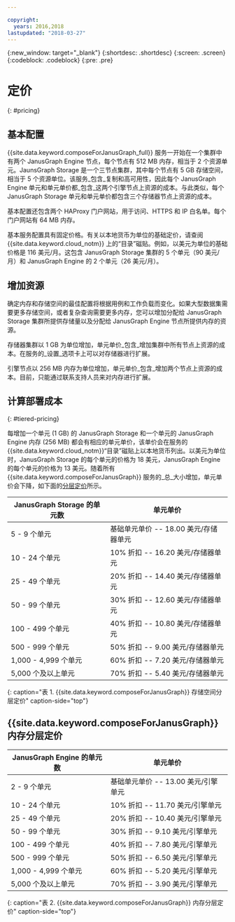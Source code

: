 ```yaml
---

copyright:
  years: 2016,2018
lastupdated: "2018-03-27"
---
```


{:new_window: target="_blank"}
{:shortdesc: .shortdesc}
{:screen: .screen}
{:codeblock: .codeblock}
{:pre: .pre}

# 定价
{: #pricing}

## 基本配置
{{site.data.keyword.composeForJanusGraph_full}} 服务一开始在一个集群中有两个 JanusGraph Engine 节点，每个节点有 512 MB 内存，相当于 2 个资源单元。JaunsGraph Storage 是一个三节点集群，其中每个节点有 5 GB 存储空间，相当于 5 个资源单位。该服务_包含_复制和高可用性，因此每个 JanusGraph Engine 单元和单元单价都_包含_这两个引擎节点上资源的成本。与此类似，每个 JanusGraph Storage 单元和单元单价都包含三个存储器节点上资源的成本。

基本配置还包含两个 HAProxy 门户网站，用于访问、HTTPS 和 IP 白名单。每个门户网站有 64 MB 内存。

基本服务配置具有固定价格。有关以本地货币为单位的基础定价，请查阅 {{site.data.keyword.cloud_notm}} 上的“目录”磁贴。例如，以美元为单位的基础价格是 116 美元/月。这包含 JanusGraph Storage 集群的 5 个单元（90 美元/月）和 JanusGraph Engine 的 2 个单元（26 美元/月）。

## 增加资源

确定内存和存储空间的最佳配置将根据用例和工作负载而变化。如果大型数据集需要更多存储空间，或者复杂查询需要更多内存，您可以增加分配给 JanusGraph Storage 集群所提供存储量以及分配给 JanusGraph Engine 节点所提供内存的资源。 

存储器集群以 1 GB 为单位增加，单元单价_包含_增加集群中所有节点上资源的成本。在服务的_设置_选项卡上可以对存储器进行扩展。
 
引擎节点以 256 MB 内存为单位增加，单元单价_包含_增加两个节点上资源的成本。目前，只能通过联系支持人员来对内存进行扩展。

## 计算部署成本
{: #tiered-pricing}

每增加一个单元 (1 GB) 的 JanusGraph Storage 和一个单元的 JanusGraph Engine 内存 (256 MB) 都会有相应的单元单价，该单价会在服务的 {{site.data.keyword.cloud_notm}}“目录”磁贴上以本地货币列出。以美元为单位时，JanusGraph Storage 的每个单元的价格为 18 美元，JanusGraph Engine 的每个单元的价格为 13 美元。随着所有 {{site.data.keyword.composeForJanusGraph}} 服务的_总_大小增加，单元单价会下降，如下面的[分层定价](#tiered-pricing)所示。

JanusGraph Storage 的单元数|单元单价
----------|-----------
5 - 9 个单元|基础单元单价 -- 18.00 美元/存储器单元
10 - 24 个单元|10% 折扣 -- 16.20 美元/存储器单元
25 - 49 个单元|20% 折扣 -- 14.40 美元/存储器单元
50 - 99 个单元|30% 折扣 -- 12.60 美元/存储器单元
100 - 499 个单元|40% 折扣 -- 10.80 美元/存储器单元
500 - 999 个单元|50% 折扣 -- 9.00 美元/存储器单元
1,000 - 4,999 个单元|60% 折扣 -- 7.20 美元/存储器单元
5,000 个及以上单元|70% 折扣 -- 5.40 美元/存储器单元
{: caption="表 1. {{site.data.keyword.composeForJanusGraph}} 存储空间分层定价" caption-side="top"}

## {{site.data.keyword.composeForJanusGraph}} 内存分层定价

JanusGraph Engine 的单元数|单元单价
----------|-----------
2 - 9 个单元|基础单元单价 -- 13.00 美元/引擎单元
10 - 24 个单元|10% 折扣 -- 11.70 美元/引擎单元
25 - 49 个单元|20% 折扣 -- 10.40 美元/引擎单元
50 - 99 个单元|30% 折扣 -- 9.10 美元/引擎单元
100 - 499 个单元|40% 折扣 -- 7.80 美元/引擎单元
500 - 999 个单元|50% 折扣 -- 6.50 美元/引擎单元
1,000 - 4,999 个单元|60% 折扣 -- 5.20 美元/引擎单元
5,000 个及以上单元|70% 折扣 -- 3.90 美元/引擎单元
{: caption="表 2. {{site.data.keyword.composeForJanusGraph}} 内存分层定价" caption-side="top"}
